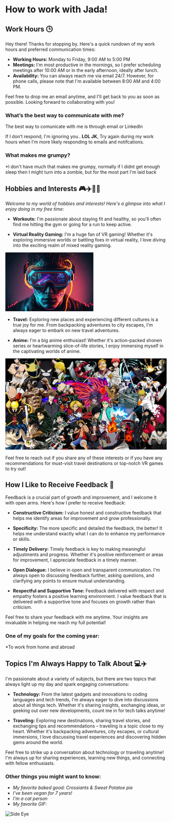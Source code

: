 
# How to work with Jada!


## Work Hours 🕒

Hey there! Thanks for stopping by. Here's a quick rundown of my work hours and preferred communication times:

- **Working Hours:** Monday to Friday, 9:00 AM to 5:00 PM
- **Meetings:** I'm most productive in the mornings, so I prefer scheduling meetings after 10:00 AM or in the early afternoon, ideally after lunch.
- **Availability:** You can always reach me via email 24/7. However, for phone calls, please note that I'm available between 8:00 AM and 4:00 PM.

Feel free to drop me an email anytime, and I'll get back to you as soon as possible. Looking forward to collaborating with you!


### What’s the best way to communicate with me?
The best way to comunicate with me is through email or LinkedIn

If I don’t respond, I'm ignoring you.. **LOL JK**, Try again during my work hours when I'm more likely responding to emails and notifcations. 


### What makes me grumpy? 
*I don't have much that makes me grumpy, normally if I didnt get enough sleep then I might turn into a zombie, but for the most part I'm laid back
	
## Hobbies and Interests 🎮✈️🏋️‍♂️

*Welcome to my world of hobbies and interests! Here's a glimpse into what I enjoy doing in my free time:*

- **Workouts:** I'm passionate about staying fit and healthy, so you'll often find me hitting the gym or going for a run to keep active.

- **Virtual Reality Gaming:** I'm a huge fan of VR gaming! Whether it's exploring immersive worlds or battling foes in virtual reality, I love diving into the exciting realm of mixed reality gaming.

![Vr](Assets/VR.jpeg)

- **Travel:** Exploring new places and experiencing different cultures is a true joy for me. From backpacking adventures to city escapes, I'm always eager to embark on new travel adventures.


- **Anime:** I'm a big anime enthusiast! Whether it's action-packed shonen series or heartwarming slice-of-life stories, I enjoy immersing myself in the captivating worlds of anime.

![anime](Assets/anime.jpeg)

Feel free to reach out if you share any of these interests or if you have any recommendations for must-visit travel destinations or top-notch VR games to try out!

## How I Like to Receive Feedback 📝

Feedback is a crucial part of growth and improvement, and I welcome it with open arms. Here's how I prefer to receive feedback:

- **Constructive Criticism:** I value honest and constructive feedback that helps me identify areas for improvement and grow professionally.

- **Specificity:** The more specific and detailed the feedback, the better! It helps me understand exactly what I can do to enhance my performance or skills.

- **Timely Delivery:** Timely feedback is key to making meaningful adjustments and progress. Whether it's positive reinforcement or areas for improvement, I appreciate feedback in a timely manner.

- **Open Dialogue:** I believe in open and transparent communication. I'm always open to discussing feedback further, asking questions, and clarifying any points to ensure mutual understanding.

- **Respectful and Supportive Tone:** Feedback delivered with respect and empathy fosters a positive learning environment. I value feedback that is delivered with a supportive tone and focuses on growth rather than criticism.

Feel free to share your feedback with me anytime. Your insights are invaluable in helping me reach my full potential!


### One of my goals for the coming year:
*To work from home and abroad

## Topics I'm Always Happy to Talk About 💻✈️

I'm passionate about a variety of subjects, but there are two topics that always light up my day and spark engaging conversations:

- **Technology:** From the latest gadgets and innovations to coding languages and tech trends, I'm always eager to dive into discussions about all things tech. Whether it's sharing insights, exchanging ideas, or geeking out over new developments, count me in for tech talks anytime!

- **Traveling:** Exploring new destinations, sharing travel stories, and exchanging tips and recommendations – traveling is a topic close to my heart. Whether it's backpacking adventures, city escapes, or cultural immersions, I love discussing travel experiences and discovering hidden gems around the world.

Feel free to strike up a conversation about technology or traveling anytime! I'm always up for sharing experiences, learning new things, and connecting with fellow enthusiasts.


### Other things you might want to know:

- *My favorite baked good: Crossiants & Sweet Potatoe pie*
- *I've been vegan for 7 years!*
- *I'm a cat person*
- *My favorite GIF:*

![Side Eye](https://c.tenor.com/MUxPw8oToMAAAAAC/tenor.gif)

